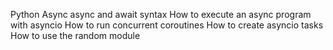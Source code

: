Python Async
async and await syntax
How to execute an async program with asyncio
How to run concurrent coroutines
How to create asyncio tasks
How to use the random module
